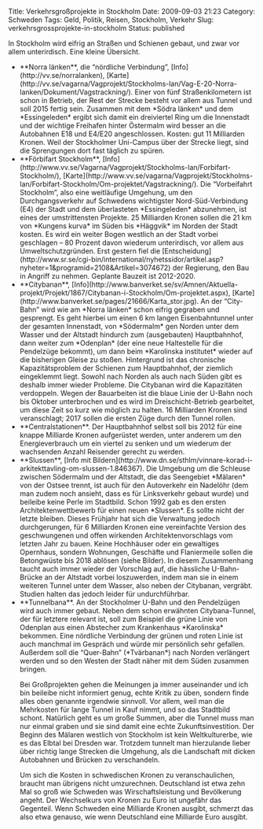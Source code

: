 Title: Verkehrsgroßprojekte in Stockholm
Date: 2009-09-03 21:23
Category: Schweden
Tags: Geld, Politik, Reisen, Stockholm, Verkehr
Slug: verkehrsgrossprojekte-in-stockholm
Status: published

In Stockholm wird eifrig an Straßen und Schienen gebaut, und zwar vor
allem unterirdisch. Eine kleine Übersicht.

<ul>
<li>
**Norra länken**, die “nördliche Verbindung”,
[Info](http://vv.se/norralanken),
[Karte](http://vv.se/vagarna/Vagprojekt/Stockholms-lan/Vag-E-20-Norra-lanken/Dokument/Vagstrackning/).
Einer von fünf Straßenkilometern ist schon in Betrieb, der Rest der
Strecke besteht vor allem aus Tunnel und soll 2015 fertig sein. Zusammen
mit dem *Södra länken* und dem *Essingeleden* ergibt sich damit ein
dreiviertel Ring um die Innenstadt und der wichtige Freihafen hinter
Östermalm wird besser an die Autobahnen E18 und E4/E20 angeschlossen.
Kosten: gut 11 Milliarden Kronen. Weil der Stockholmer Uni-Campus über
der Strecke liegt, sind die Sprengungen dort fast täglich zu spüren.

</li>
<li>
**Förbifart Stockholm**,
[Info](http://www.vv.se/Vagarna/Vagprojekt/Stockholms-lan/Forbifart-Stockholm/),
[Karte](http://www.vv.se/vagarna/Vagprojekt/Stockholms-lan/Forbifart-Stockholm/Om-projektet/Vagstrackning/).
Die “Vorbeifahrt Stockholm”, also eine weitläufige Umgehung, um den
Durchgangsverkehr auf Schwedens wichtigster Nord-Süd-Verbindung (E4) der
Stadt und dem überlasteten *Essingeleden* abzunehmen, ist eines der
umstrittensten Projekte. 25 Milliarden Kronen sollen die 21 km von
*Kungens kurva* im Süden bis *Häggvik* im Norden der Stadt kosten. Es
wird ein weiter Bogen westlich an der Stadt vorbei geschlagen – 80
Prozent davon wiederum unterirdisch, vor allem aus Umweltschutzgründen.
Erst gestern fiel die
[Entscheidung](http://www.sr.se/cgi-bin/international/nyhetssidor/artikel.asp?nyheter=1&programid=2108&Artikel=3074672)
der Regierung, den Bau in Angriff zu nehmen. Geplante Bauzeit ist
2012-2020.

</li>
<li>
**Citybanan**,
[Info](http://www.banverket.se/sv/Amnen/Aktuella-projekt/Projekt/1867/Citybanan-i-Stockholm/Om-projektet.aspx),
[Karte](http://www.banverket.se/pages/21666/Karta_stor.jpg). An der
“City-Bahn” wird wie am *Norra länken* schon eifrig gegraben und
gesprengt. Es geht hierbei um einen 6 km langen Eisenbahntunnel unter
der gesamten Innenstadt, von *Södermalm* gen Norden unter dem Wasser und
der Altstadt hindurch zum (ausgebauten) Hauptbahnhof, dann weiter zum
*Odenplan* (der eine neue Haltestelle für die Pendelzüge bekommt), um
dann beim *Karolinska institutet* wieder auf die bisherigen Gleise zu
stoßen. Hintergrund ist das chronische Kapazitätsproblem der Schienen
zum Hauptbahnhof, der ziemlich eingeklemmt liegt. Sowohl nach Norden als
auch nach Süden gibt es deshalb immer wieder Probleme. Die Citybanan
wird die Kapazitäten verdoppeln. Wegen der Bauarbeiten ist die blaue
Linie der U-Bahn noch bis Oktober unterbrochen und es wird im
Dreischicht-Betrieb gearbeitet, um diese Zeit so kurz wie möglich zu
halten. 16 Milliarden Kronen sind veranschlagt; 2017 sollen die ersten
Züge durch den Tunnel rollen.

</li>
<li>
**Centralstationen**. Der Hauptbahnhof selbst soll bis 2012 für eine
knappe Milliarde Kronen aufgerüstet werden, unter anderem um den
Energieverbrauch um ein viertel zu senken und um wiederum der wachsenden
Anzahl Reisender gerecht zu werden.

</li>
<li>
**Slussen**, [Info mit
Bildern](http://www.dn.se/sthlm/vinnare-korad-i-arkitekttavling-om-slussen-1.846367).
Die Umgebung um die Schleuse zwischen Södermalm und der Altstadt, die
das Seengebiet *Mälaren* von der Ostsee trennt, ist auch für den
Autoverkehr ein Nadelöhr (dem man zudem noch ansieht, dass es für
Linksverkehr gebaut wurde) und beileibe keine Perle im Stadtbild. Schon
1992 gab es den ersten Architektenwettbewerb für einen neuen *Slussen*.
Es sollte nicht der letzte bleiben. Dieses Frühjahr hat sich die
Verwaltung jedoch durchgerungen, für 6 Milliarden Kronen eine
vereinfachte Version des geschwungenen und offen wirkenden
Architektenvorschlags vom letzten Jahr zu bauen. Keine Hochhäuser oder
ein gewaltiges Opernhaus, sondern Wohnungen, Geschäfte und Flaniermeile
sollen die Betongwüste bis 2018 ablösen (siehe Bilder). In diesem
Zusammenhang taucht auch immer wieder der Vorschlag auf, die hässliche
U-Bahn-Brücke an der Altstadt vorbei loszuwerden, indem man sie in einem
weiteren Tunnel unter dem Wasser, also neben der Citybanan, vergräbt.
Studien halten das jedoch leider für undurchführbar.

</li>
<li>
**Tunnelbana**. An der Stockholmer U-Bahn und den Pendelzügen wird auch
immer gebaut. Neben dem schon erwähnten Citybana-Tunnel, der für
letztere relevant ist, soll zum Beispiel die grüne Linie von Odenplan
aus einen Abstecher zum Krankenhaus *Karolinska* bekommen. Eine
nördliche Verbindung der grünen und roten Linie ist auch manchmal im
Gespräch und würde mir persönlich sehr gefallen. Außerdem soll die
“Quer-Bahn” (*Tvärbanan*) nach Norden verlängert werden und so den
Westen der Stadt näher mit dem Süden zusammen bringen.

Bei Großprojekten gehen die Meinungen ja immer auseinander und ich bin
beileibe nicht informiert genug, echte Kritik zu üben, sondern finde
alles oben genannte irgendwie sinnvoll. Vor allem, weil man die
Mehrkosten für lange Tunnel in Kauf nimmt, und so das Stadtbild schont.
Natürlich geht es um große Summen, aber die Tunnel muss man nur einmal
graben und sie sind damit eine echte Zukunftsinvestition. Der Beginn des
Mälaren westlich von Stockholm ist kein Weltkulturerbe, wie es das
Elbtal bei Dresden war. Trotzdem tunnelt man hierzulande lieber über
richtig lange Strecken die Umgehung, als die Landschaft mit dicken
Autobahnen und Brücken zu verschandeln.

Um sich die Kosten in schwedischen Kronen zu veranschaulichen, braucht
man übrigens nicht umzurechnen. Deutschland ist etwa zehn Mal so groß
wie Schweden was Wirschaftsleistung und Bevölkerung angeht. Der
Wechselkurs von Kronen zu Euro ist ungefähr das Gegenteil. Wenn Schweden
eine Milliarde Kronen ausgibt, schmerzt das also etwa genauso, wie wenn
Deutschland eine Milliarde Euro ausgibt.

